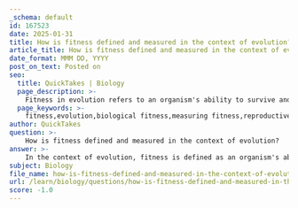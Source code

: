 ```yaml
---
_schema: default
id: 167523
date: 2025-01-31
title: How is fitness defined and measured in the context of evolution?
article_title: How is fitness defined and measured in the context of evolution?
date_format: MMM DD, YYYY
post_on_text: Posted on
seo:
  title: QuickTakes | Biology
  page_description: >-
    Fitness in evolution refers to an organism's ability to survive and reproduce in its environment, measured by reproductive success, survival skills, reproductive strategies, and adaptability, playing a crucial role in natural selection and the evolution of species.
  page_keywords: >-
    fitness,evolution,biological fitness,measuring fitness,reproductive success,survival skills,reproductive strategies,adaptation,environment,natural selection
author: QuickTakes
question: >-
    How is fitness defined and measured in the context of evolution?
answer: >-
    In the context of evolution, fitness is defined as an organism's ability to survive and reproduce in its specific environment. This concept, often referred to as biological fitness, is a crucial component of the theory of evolution by natural selection. It encompasses various traits that contribute to an organism's overall reproductive success, rather than merely physical strength or size.\n\n### Measurement of Fitness\n\nFitness is typically measured by the following criteria:\n\n1. **Reproductive Success**: The most common way to measure fitness is by counting the number of offspring an individual produces that survive to reproductive age. Higher reproductive output indicates greater fitness. For example, a plant species that can produce a large number of seeds that successfully germinate and grow will be considered to have higher fitness compared to a species that produces fewer viable seeds.\n\n2. **Survival Skills**: Fitness also includes an organism's ability to survive in its environment. Traits that enhance survival, such as better camouflage, efficient foraging strategies, or resistance to diseases, contribute to an organism's fitness. For instance, a beetle with coloration that provides better camouflage from predators will have a higher chance of surviving and reproducing compared to those without such advantageous traits.\n\n3. **Reproductive Strategies**: The strategies an organism employs to reproduce can also affect its fitness. This includes the number of offspring produced and the level of parental investment in their care. Organisms that can produce more offspring or provide better care for their young increase their chances of passing on their genes to the next generation.\n\n4. **Adaptation to Environment**: The ability to adapt to changing environmental conditions is crucial for survival. Traits that allow organisms to thrive in specific habitats or under particular environmental pressures enhance their biological fitness. For example, a species that can efficiently utilize available resources, such as sunlight and water, in a particular habitat may have higher fitness compared to others that cannot.\n\n### Role in Evolution\n\nBiological fitness plays a critical role in the process of natural selection, which is a key mechanism of evolution. Natural selection operates on the principle that individuals within a population exhibit variation in their traits, some of which are heritable. Those individuals with traits that confer higher fitness are more likely to survive and reproduce, leading to the gradual evolution of species as they adapt to their surroundings.\n\nIn summary, fitness in the context of evolution is a multifaceted concept that encompasses survival, reproductive success, and adaptability to environmental conditions. Understanding biological fitness is essential for explaining the diversity of life and the mechanisms that shape the evolution of organisms over time.
subject: Biology
file_name: how-is-fitness-defined-and-measured-in-the-context-of-evolution.md
url: /learn/biology/questions/how-is-fitness-defined-and-measured-in-the-context-of-evolution
score: -1.0
---
```


&nbsp;